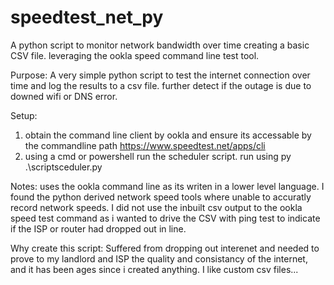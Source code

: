 # speedtest_net_py
A python script to monitor network bandwidth over time creating a basic CSV file. leveraging the ookla speed command line test tool.

Purpose:
A very simple python script to test the internet connection over time and log the results to a csv file. further detect if the outage is due to downed wifi or DNS error.

Setup:
1. obtain the command line client by ookla and ensure its accessable by the commandline path https://www.speedtest.net/apps/cli
2. using a cmd or powershell run the scheduler script. run using py .\scriptsceduler.py

Notes:
uses the ookla command line as its writen in a lower level language. I found the python derived network speed tools where unable to accuratly record network speeds.
I did not use the inbuilt csv output to the ookla speed test command as i wanted to drive the CSV with ping test to indicate if the ISP or router had dropped out in line.

Why create this script:
Suffered from dropping out interenet and needed to prove to my landlord and ISP the quality and consistancy of the internet, and it has been ages since i created anything. I like custom csv files...

